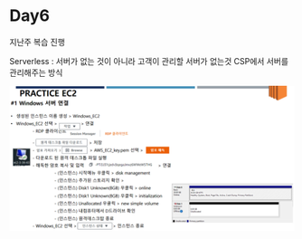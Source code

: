 # Day6

지난주 복습 진행

Serverless : 서버가 없는 것이 아니라 고객이 관리할 서버가 없는것 CSP에서 서버를 관리해주는 방식

![WindowEC2 생성 및 연결 실습](./images/윈도우EC2생성.PNG)
